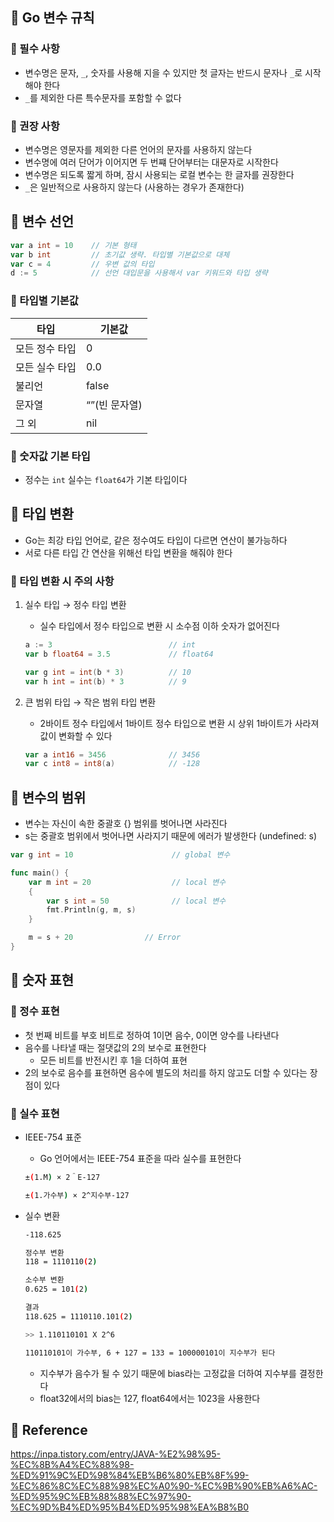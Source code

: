 ## 🎯 Go 변수 규칙

### 📌 필수 사항

- 변수명은 문자, `_`, 숫자를 사용해 지을 수 있지만 첫 글자는 반드시 문자나 `_`로 시작해야 한다
- `_`를 제외한 다른 특수문자를 포함할 수 없다

### 📌 권장 사항

- 변수명은 영문자를 제외한 다른 언어의 문자를 사용하지 않는다
- 변수명에 여러 단어가 이어지면 두 번쨰 단어부터는 대문자로 시작한다
- 변수명은 되도록 짧게 하며, 잠시 사용되는 로컬 변수는 한 글자를 권장한다
- `_`은 일반적으로 사용하지 않는다 (사용하는 경우가 존재한다)

## 🎯 변수 선언

```go
var a int = 10    // 기본 형태
var b int         // 초기값 생략. 타입별 기본값으로 대체
var c = 4         // 우변 값의 타입
d := 5            // 선언 대입문을 사용해서 var 키워드와 타입 생략
```

### 📌 타입별 기본값

| 타입 | 기본값 |
| --- | --- |
| 모든 정수 타입 | 0 |
| 모든 실수 타입 | 0.0 |
| 불리언 | false |
| 문자열 | “”(빈 문자열) |
| 그 외 | nil |

### 📌 숫자값 기본 타입

- 정수는 `int` 실수는 `float64`가 기본 타입이다

## 🎯 타입 변환

- Go는 최강 타입 언어로, 같은 정수여도 타입이 다르면 연산이 불가능하다
- 서로 다른 타입 간 연산을 위해선 타입 변환을 해줘야 한다

### 📌 타입 변환 시 주의 사항

1. 실수 타입 → 정수 타입 변환
    - 실수 타입에서 정수 타입으로 변환 시 소수점 이하 숫자가 없어진다
    
    ```go
    a := 3                          // int
    var b float64 = 3.5             // float64
    
    var g int = int(b * 3)          // 10
    var h int = int(b) * 3          // 9
    ```
    
2. 큰 범위 타입 → 작은 범위 타입 변환
    - 2바이트 정수 타입에서 1바이트 정수 타입으로 변환 시 상위 1바이트가 사라져 값이 변화할 수 있다
    
    ```go
    var a int16 = 3456              // 3456
    var c int8 = int8(a)            // -128
    ```
    

## 🎯 변수의 범위

- 변수는 자신이 속한 중괄호 {} 범위를 벗어나면 사라진다
- s는 중괄호 범위에서 벗어나면 사라지기 때문에 에러가 발생한다 (undefined: s)

```go
var g int = 10					    // global 변수

func main() {
	var m int = 20				    // local 변수
	{
		var s int = 50			    // local 변수
		fmt.Println(g, m, s)
	}

	m = s + 20                // Error
}
```

## 🎯 숫자 표현

### 📌 정수 표현

- 첫 번째 비트를 부호 비트로 정하여 1이면 음수, 0이면 양수를 나타낸다
- 음수를 나타낼 때는 절댓값의 2의 보수로 표현한다
    - 모든 비트를 반전시킨 후 1을 더하여 표현
- 2의 보수로 음수를 표현하면 음수에 별도의 처리를 하지 않고도 더할 수 있다는 장점이 있다

### 📌 실수 표현

- IEEE-754 표준
    - Go 언어에서는 IEEE-754 표준을 따라 실수를 표현한다
    
    ```bash
    ±(1.M) × 2＾E-127 
    
    ±(1.가수부) × 2^지수부-127
    ```
    
- 실수 변환
    
    ```bash
    -118.625
    
    정수부 변환
    118 = 1110110(2)
    
    소수부 변환
    0.625 = 101(2)
    
    결과
    118.625 = 1110110.101(2)
    
    >> 1.110110101 X 2^6
    
    110110101이 가수부, 6 + 127 = 133 = 100000101이 지수부가 된다
    ```
    
    - 지수부가 음수가 될 수 있기 때문에 bias라는 고정값을 더하여 지수부를 결정한다
    - float32에서의 bias는 127, float64에서는 1023을 사용한다

## 🎯 Reference

https://inpa.tistory.com/entry/JAVA-%E2%98%95-%EC%8B%A4%EC%88%98-%ED%91%9C%ED%98%84%EB%B6%80%EB%8F%99-%EC%86%8C%EC%88%98%EC%A0%90-%EC%9B%90%EB%A6%AC-%ED%95%9C%EB%88%88%EC%97%90-%EC%9D%B4%ED%95%B4%ED%95%98%EA%B8%B0